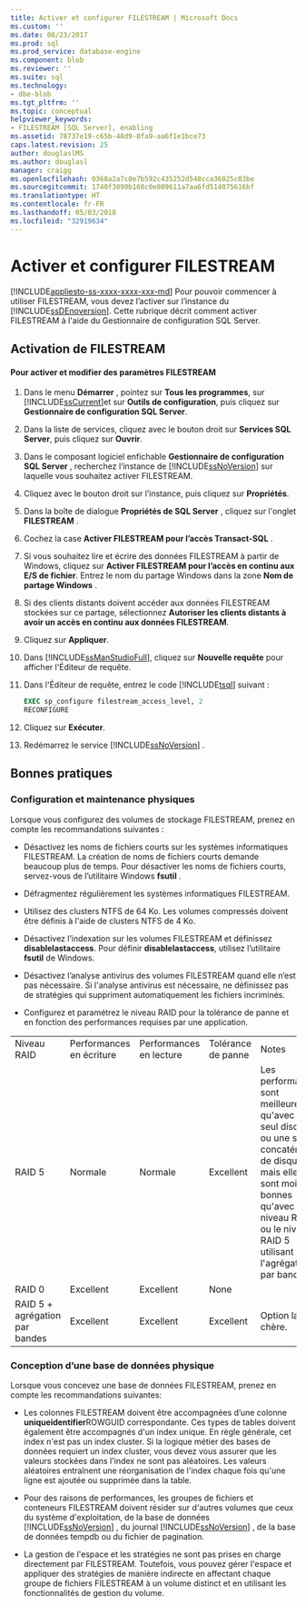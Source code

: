 ```yaml
---
title: Activer et configurer FILESTREAM | Microsoft Docs
ms.custom: ''
ms.date: 08/23/2017
ms.prod: sql
ms.prod_service: database-engine
ms.component: blob
ms.reviewer: ''
ms.suite: sql
ms.technology:
- dbe-blob
ms.tgt_pltfrm: ''
ms.topic: conceptual
helpviewer_keywords:
- FILESTREAM [SQL Server], enabling
ms.assetid: 78737e19-c65b-48d9-8fa9-aa6f1e1bce73
caps.latest.revision: 25
author: douglaslMS
ms.author: douglasl
manager: craigg
ms.openlocfilehash: 0368a2a7c0e7b592c435252d548cca36025c03be
ms.sourcegitcommit: 1740f3090b168c0e809611a7aa6fd514075616bf
ms.translationtype: HT
ms.contentlocale: fr-FR
ms.lasthandoff: 05/03/2018
ms.locfileid: "32919634"
---
```

# <a name="enable-and-configure-filestream"></a>Activer et configurer FILESTREAM
[!INCLUDE[appliesto-ss-xxxx-xxxx-xxx-md](../../includes/appliesto-ss-xxxx-xxxx-xxx-md.md)]
  Pour pouvoir commencer à utiliser FILESTREAM, vous devez l’activer sur l’instance du [!INCLUDE[ssDEnoversion](../../includes/ssdenoversion-md.md)]. Cette rubrique décrit comment activer FILESTREAM à l'aide du Gestionnaire de configuration SQL Server.  
  
##  <a name="enabling"></a> Activation de FILESTREAM  
  
#### <a name="to-enable-and-change-filestream-settings"></a>Pour activer et modifier des paramètres FILESTREAM  
  
1.  Dans le menu **Démarrer** , pointez sur **Tous les programmes**, sur [!INCLUDE[ssCurrent](../../includes/sscurrent-md.md)]et sur **Outils de configuration**, puis cliquez sur **Gestionnaire de configuration SQL Server**.  
  
2.  Dans la liste de services, cliquez avec le bouton droit sur **Services SQL Server**, puis cliquez sur **Ouvrir**.  
  
3.  Dans le composant logiciel enfichable **Gestionnaire de configuration SQL Server** , recherchez l’instance de [!INCLUDE[ssNoVersion](../../includes/ssnoversion-md.md)] sur laquelle vous souhaitez activer FILESTREAM.  
  
4.  Cliquez avec le bouton droit sur l’instance, puis cliquez sur **Propriétés**.  
  
5.  Dans la boîte de dialogue **Propriétés de SQL Server** , cliquez sur l'onglet **FILESTREAM** .  
  
6.  Cochez la case **Activer FILESTREAM pour l’accès Transact-SQL** .  
  
7.  Si vous souhaitez lire et écrire des données FILESTREAM à partir de Windows, cliquez sur **Activer FILESTREAM pour l’accès en continu aux E/S de fichier**. Entrez le nom du partage Windows dans la zone **Nom de partage Windows** .  
  
8.  Si des clients distants doivent accéder aux données FILESTREAM stockées sur ce partage, sélectionnez **Autoriser les clients distants à avoir un accès en continu aux données FILESTREAM**.  
  
9. Cliquez sur **Appliquer**.  
  
10. Dans [!INCLUDE[ssManStudioFull](../../includes/ssmanstudiofull-md.md)], cliquez sur **Nouvelle requête** pour afficher l'Éditeur de requête.  
  
11. Dans l'Éditeur de requête, entrez le code [!INCLUDE[tsql](../../includes/tsql-md.md)] suivant :  
  
    ```sql  
    EXEC sp_configure filestream_access_level, 2  
    RECONFIGURE  
    ```  
  
12. Cliquez sur **Exécuter**.  
  
13. Redémarrez le service [!INCLUDE[ssNoVersion](../../includes/ssnoversion-md.md)] .  
  
  
##  <a name="best"></a> Bonnes pratiques  
  
###  <a name="config"></a> Configuration et maintenance physiques  
 Lorsque vous configurez des volumes de stockage FILESTREAM, prenez en compte les recommandations suivantes :  
  
-   Désactivez les noms de fichiers courts sur les systèmes informatiques FILESTREAM. La création de noms de fichiers courts demande beaucoup plus de temps. Pour désactiver les noms de fichiers courts, servez-vous de l’utilitaire Windows **fsutil** .  
  
-   Défragmentez régulièrement les systèmes informatiques FILESTREAM.  
  
-   Utilisez des clusters NTFS de 64 Ko. Les volumes compressés doivent être définis à l'aide de clusters NTFS de 4 Ko.  
  
-   Désactivez l’indexation sur les volumes FILESTREAM et définissez **disablelastaccess**. Pour définir **disablelastaccess**, utilisez l’utilitaire **fsutil** de Windows.  
  
-   Désactivez l’analyse antivirus des volumes FILESTREAM quand elle n’est pas nécessaire. Si l'analyse antivirus est nécessaire, ne définissez pas de stratégies qui suppriment automatiquement les fichiers incriminés.  
  
-   Configurez et paramétrez le niveau RAID pour la tolérance de panne et en fonction des performances requises par une application.  
  
||||||  
|-|-|-|-|-|  
|Niveau RAID|Performances en écriture|Performances en lecture|Tolérance de panne|Notes |  
|RAID 5|Normale|Normale|Excellent|Les performances sont meilleures qu'avec un seul disque ou une simple concaténation de disques, mais elles sont moins bonnes qu'avec le niveau RAID 0 ou le niveau RAID 5 utilisant l'agrégation par bandes.|  
|RAID 0|Excellent|Excellent|None||  
|RAID 5 + agrégation par bandes|Excellent|Excellent|Excellent|Option la plus chère.|  
  
  
###  <a name="database"></a> Conception d’une base de données physique  
 Lorsque vous concevez une base de données FILESTREAM, prenez en compte les recommandations suivantes:  
  
-   Les colonnes FILESTREAM doivent être accompagnées d’une colonne **uniqueidentifier**ROWGUID correspondante. Ces types de tables doivent également être accompagnés d'un index unique. En règle générale, cet index n'est pas un index cluster. Si la logique métier des bases de données requiert un index cluster, vous devez vous assurer que les valeurs stockées dans l'index ne sont pas aléatoires. Les valeurs aléatoires entraînent une réorganisation de l'index chaque fois qu'une ligne est ajoutée ou supprimée dans la table.  
  
-   Pour des raisons de performances, les groupes de fichiers et conteneurs FILESTREAM doivent résider sur d'autres volumes que ceux du système d'exploitation, de la base de données [!INCLUDE[ssNoVersion](../../includes/ssnoversion-md.md)] , du journal [!INCLUDE[ssNoVersion](../../includes/ssnoversion-md.md)] , de la base de données tempdb ou du fichier de pagination.  
  
-   La gestion de l'espace et les stratégies ne sont pas prises en charge directement par FILESTREAM. Toutefois, vous pouvez gérer l'espace et appliquer des stratégies de manière indirecte en affectant chaque groupe de fichiers FILESTREAM à un volume distinct et en utilisant les fonctionnalités de gestion du volume.  
  
  
